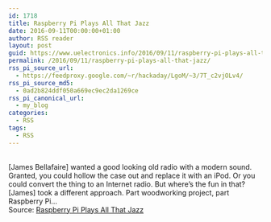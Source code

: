 ```yaml
---
id: 1718
title: Raspberry Pi Plays All That Jazz
date: 2016-09-11T00:00:00+01:00
author: RSS reader
layout: post
guid: https://www.uelectronics.info/2016/09/11/raspberry-pi-plays-all-that-jazz/
permalink: /2016/09/11/raspberry-pi-plays-all-that-jazz/
rss_pi_source_url:
  - https://feedproxy.google.com/~r/hackaday/LgoM/~3/7T_c2vjOLv4/
rss_pi_source_md5:
  - 0ad2b824ddf050a669ec9ec2da1269ce
rss_pi_canonical_url:
  - my_blog
categories:
  - RSS
tags:
  - RSS
---
```

&#013;  
[James Bellafaire] wanted a good looking old radio with a modern sound. Granted, you could hollow the case out and replace it with an iPod. Or you could convert the thing to an Internet radio. But where’s the fun in that? [James] took a different approach. Part woodworking project, part Raspberry Pi…&#013;  
Source: <a href="https://feedproxy.google.com/~r/hackaday/LgoM/~3/7T_c2vjOLv4/" target="_blank">Raspberry Pi Plays All That Jazz</a>
